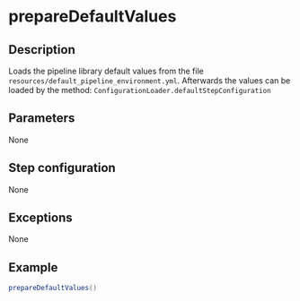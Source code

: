 # prepareDefaultValues

## Description

Loads the pipeline library default values from the file `resources/default_pipeline_environment.yml`.
Afterwards the values can be loaded by the method: `ConfigurationLoader.defaultStepConfiguration`

## Parameters

None

## Step configuration

None

## Exceptions

None

## Example

```groovy
prepareDefaultValues()
```
